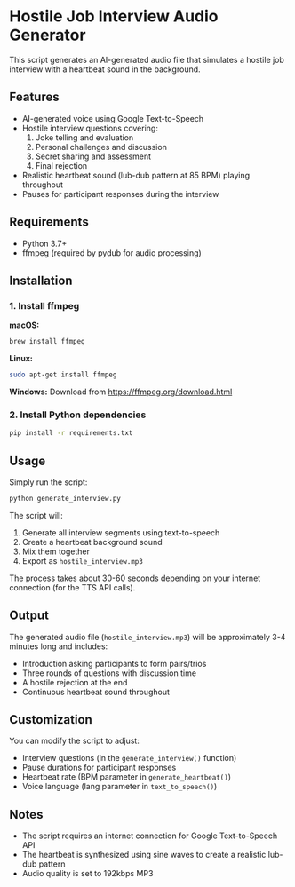 # Hostile Job Interview Audio Generator

This script generates an AI-generated audio file that simulates a hostile job interview with a heartbeat sound in the background.

## Features

- AI-generated voice using Google Text-to-Speech
- Hostile interview questions covering:
  1. Joke telling and evaluation
  2. Personal challenges and discussion
  3. Secret sharing and assessment
  4. Final rejection
- Realistic heartbeat sound (lub-dub pattern at 85 BPM) playing throughout
- Pauses for participant responses during the interview

## Requirements

- Python 3.7+
- ffmpeg (required by pydub for audio processing)

## Installation

### 1. Install ffmpeg

**macOS:**
```bash
brew install ffmpeg
```

**Linux:**
```bash
sudo apt-get install ffmpeg
```

**Windows:**
Download from https://ffmpeg.org/download.html

### 2. Install Python dependencies

```bash
pip install -r requirements.txt
```

## Usage

Simply run the script:

```bash
python generate_interview.py
```

The script will:
1. Generate all interview segments using text-to-speech
2. Create a heartbeat background sound
3. Mix them together
4. Export as `hostile_interview.mp3`

The process takes about 30-60 seconds depending on your internet connection (for the TTS API calls).

## Output

The generated audio file (`hostile_interview.mp3`) will be approximately 3-4 minutes long and includes:
- Introduction asking participants to form pairs/trios
- Three rounds of questions with discussion time
- A hostile rejection at the end
- Continuous heartbeat sound throughout

## Customization

You can modify the script to adjust:
- Interview questions (in the `generate_interview()` function)
- Pause durations for participant responses
- Heartbeat rate (BPM parameter in `generate_heartbeat()`)
- Voice language (lang parameter in `text_to_speech()`)

## Notes

- The script requires an internet connection for Google Text-to-Speech API
- The heartbeat is synthesized using sine waves to create a realistic lub-dub pattern
- Audio quality is set to 192kbps MP3
